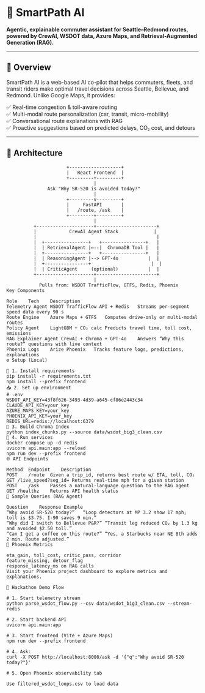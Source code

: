 # 🚦 SmartPath AI

**Agentic, explainable commuter assistant for Seattle–Redmond routes, powered by CrewAI, WSDOT data, Azure Maps, and Retrieval-Augmented Generation (RAG).**

---

## 🌟 Overview

SmartPath AI is a web-based AI co-pilot that helps commuters, fleets, and transit riders make optimal travel decisions across Seattle, Bellevue, and Redmond. Unlike Google Maps, it provides:

✅ Real-time congestion & toll-aware routing  
✅ Multi-modal route personalization (car, transit, micro-mobility)  
✅ Conversational route explanations with RAG  
✅ Proactive suggestions based on predicted delays, CO₂ cost, and detours

---

## 🧠 Architecture

```text
                      +-------------------+
                      |   React Frontend  |
                      +---------+---------+
                                |
               Ask "Why SR-520 is avoided today?"
                                |
                      +---------v---------+
                      |     FastAPI       |
                      |   /route, /ask    |
                      +---------+---------+
                                |
          +---------------------+----------------------+
          |            CrewAI Agent Stack             |
          |                                            |
          |  +----------------+   +----------------+   |
          |  | RetrievalAgent |←--|  ChromaDB Tool |   |
          |  +----------------+   +----------------+   |
          |  | ReasoningAgent |--> GPT-4o           |  |
          |  +----------------+                      |  |
          |  | CriticAgent     (optional)           |  |
          +---------------------+----------------------+
                                |
            Pulls from: WSDOT TrafficFlow, GTFS, Redis, Phoenix
Key Components

Role	Tech	Description
Telemetry Agent	WSDOT TrafficFlow API + Redis	Streams per-segment speed data every 90 s
Route Engine	Azure Maps + GTFS	Computes drive-only or multi-modal routes
Policy Agent	LightGBM + CO₂ calc	Predicts travel time, toll cost, emissions
RAG Explainer Agent	CrewAI + Chroma + GPT-4o	Answers “Why this route?” questions with live context
Phoenix Logs	Arize Phoenix	Tracks feature logs, predictions, explanations
⚙️ Setup (Local)

🔁 1. Install requirements
pip install -r requirements.txt
npm install --prefix frontend
📥 2. Set up environment
# .env
WSDOT_API_KEY=43f8f626-3493-4d39-a645-cf86e2443c34
CLAUDE_API_KEY=your_key
AZURE_MAPS_KEY=your_key
PHOENIX_API_KEY=your_key
REDIS_URL=redis://localhost:6379
🧠 3. Build Chroma Index
python index_chunks.py --source data/wsdot_big3_clean.csv
🚀 4. Run services
docker compose up -d redis
uvicorn api.main:app --reload
npm run dev --prefix frontend
🌐 API Endpoints

Method	Endpoint	Description
POST	/route	Given a trip_id, returns best route w/ ETA, toll, CO₂
GET	/live_speed?seg_id=	Returns real-time mph for a given station
POST	/ask	Passes a natural-language question to the RAG agent
GET	/healthz	Returns API health status
💬 Sample Queries (RAG Agent)

Question	Response Example
“Why avoid SR-520 today?”	“Loop detectors at MP 3.2 show 17 mph; toll is $3.75. I-90 saves 9 min.”
“Why did I switch to Bellevue P&R?”	“Transit leg reduced CO₂ by 1.3 kg and avoided $2.50 toll.”
“Can I get a coffee on this route?”	“Yes, a Starbucks near NE 8th adds 2 min. Route adjusted.”
🔬 Phoenix Metrics

eta_gain, toll_cost, critic_pass, corridor
feature_missing, detour_flag
response_latency_ms on RAG calls
Visit your Phoenix project dashboard to explore metrics and explanations.

🧪 Hackathon Demo Flow

# 1. Start telemetry stream
python parse_wsdot_flow.py --csv data/wsdot_big3_clean.csv --stream-redis

# 2. Start backend API
uvicorn api.main:app

# 3. Start frontend (Vite + Azure Maps)
npm run dev --prefix frontend

# 4. Ask:
curl -X POST http://localhost:8000/ask -d '{"q":"Why avoid SR-520 today?"}'

# 5. Open Phoenix observability tab

Use filtered_wsdot_loops.csv to load data
